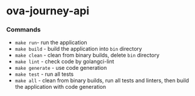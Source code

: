 # ova-journey-api

### Commands
+ ```make run```- run the application
+ ```make build``` - build the application into `bin` directory
+ ```make clean``` - clean from binary builds, delete `bin` directory
+ ```make lint``` - check code by golangci-lint
+ ```make generate``` - use code generation 
+ ```make test``` - run all tests
+ ```make all``` - clean from binary builds, run all tests and linters, then build the application with code generation 



